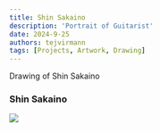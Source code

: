```yaml
---
title: Shin Sakaino
description: 'Portrait of Guitarist'
date: 2024-9-25
authors: tejvirmann
tags: [Projects, Artwork, Drawing]
---
```


Drawing of Shin Sakaino

### Shin Sakaino

![](https://firebasestorage.googleapis.com/v0/b/tejvir-website.appspot.com/o/ShinSakaino%2F1.jpg?alt=media&token=fdbbf809-80c6-47ff-829e-e40a80de82bc)
